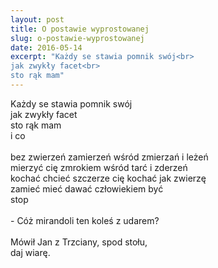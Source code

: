 ```yaml
---
layout: post
title: O postawie wyprostowanej
slug: o-postawie-wyprostowanej
date: 2016-05-14
excerpt: "Każdy se stawia pomnik swój<br>
jak zwykły facet<br>
sto rąk mam"
---
```

Każdy se stawia pomnik swój<br>
jak zwykły facet<br>
sto rąk mam<br>
i co<br>
<br>
bez zwierzeń zamierzeń wśród zmierzań i leżeń<br>
mierzyć cię zmrokiem wśród tarć i zderzeń<br>
kochać chcieć szczerze cię kochać jak zwierzę<br>
zamieć mieć dawać człowiekiem być<br>
stop<br>
<br>
\- Cóż mirandoli ten koleś z udarem?<br>
<br>
Mówił Jan z Trzciany, spod stołu,<br>
daj wiarę.
